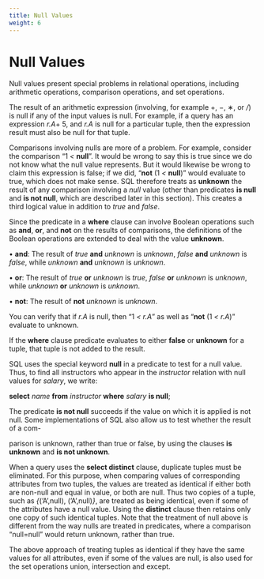 ```yaml
---
title: Null Values
weight: 6
---
```


# Null Values

Null values present special problems in relational operations, including arithmetic operations, comparison operations, and set operations.

The result of an arithmetic expression (involving, for example +, −, ∗, or _/_) is null if any of the input values is null. For example, if a query has an expression _r.A_\+ 5, and _r.A_ is null for a particular tuple, then the expression result must also be null for that tuple.

Comparisons involving nulls are more of a problem. For example, consider the comparison “1 _<_ **null**”. It would be wrong to say this is true since we do not know what the null value represents. But it would likewise be wrong to claim this expression is false; if we did, “**not** (1 _<_ **null**)” would evaluate to true, which does not make sense. SQL therefore treats as **unknown** the result of any comparison involving a _null_ value (other than predicates **is null** and **is not null**, which are described later in this section). This creates a third logical value in addition to _true_ and _false_.

Since the predicate in a **where** clause can involve Boolean operations such as **and**, **or**, and **not** on the results of comparisons, the definitions of the Boolean operations are extended to deal with the value **unknown**.

• **and**: The result of _true_ **and** _unknown_ is _unknown_, _false_ **and** _unknown_ is _false_, while _unknown_ **and** _unknown_ is _unknown_.

• **or**: The result of _true_ **or** _unknown_ is _true_, _false_ **or** _unknown_ is _unknown_, while _unknown_ **or** _unknown_ is _unknown_.

• **not**: The result of **not** _unknown_ is _unknown_.

You can verify that if _r.A_ is null, then “1 _< r.A_” as well as “**not** (1 _< r.A_)” evaluate to unknown.  

If the **where** clause predicate evaluates to either **false** or **unknown** for a tuple, that tuple is not added to the result.

SQL uses the special keyword **null** in a predicate to test for a null value. Thus, to find all instructors who appear in the _instructor_ relation with null values for _salary_, we write:

**select** _name_ 
**from** _instructor_ 
**where** _salary_ **is null**;

The predicate **is not null** succeeds if the value on which it is applied is not null. Some implementations of SQL also allow us to test whether the result of a com-

parison is unknown, rather than true or false, by using the clauses **is unknown** and **is not unknown**.

When a query uses the **select distinct** clause, duplicate tuples must be eliminated. For this purpose, when comparing values of corresponding attributes from two tuples, the values are treated as identical if either both are non-null and equal in value, or both are null. Thus two copies of a tuple, such as _{_(’A’,null), (’A’,null)_}_, are treated as being identical, even if some of the attributes have a null value. Using the **distinct** clause then retains only one copy of such identical tuples. Note that the treatment of null above is different from the way nulls are treated in predicates, where a comparison “null=null” would return unknown, rather than true.

The above approach of treating tuples as identical if they have the same values for all attributes, even if some of the values are null, is also used for the set operations union, intersection and except.

